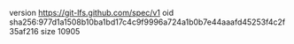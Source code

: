 version https://git-lfs.github.com/spec/v1
oid sha256:977d1a1508b10ba1bd17c4c9f9996a724a1b0b7e44aaafd45253f4c2f35af216
size 10905
